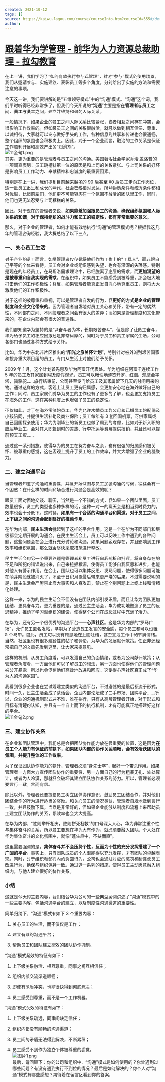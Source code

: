 ```yaml
---
created: 2021-10-12
tags: []
source: https://kaiwu.lagou.com/course/courseInfo.htm?courseId=555#/detail/pc?id=5364
author: 
---
```


# [跟着华为学管理 - 前华为人力资源总裁助理 - 拉勾教育](https://kaiwu.lagou.com/course/courseInfo.htm?courseId=555#/detail/pc?id=5364)


在上一讲，我们学习了“如何有效执行参与式管理”，针对“参与”模式的使用场景，我们从邀请参与、实施建议、表彰员工等多个角度，分别给出了实施的方法和需要注意的事项。

今天这一讲，我们要讲解的是“五维领导模式”中的“沟通”模式。“沟通”这个词，我们平时听得已经非常多了，但我们今天所说的“**沟通**”主要是指在**管理者与员工**之间、**员工与员工**之间，建立并维持和谐的人际关系。

一般情况下，如果企业的员工之间人际关系比较紧张，或者相互之间存在冲突，会很影响工作效率的。但如果员工之间的关系很融洽，就可以做到相互信任、尊重、以诚相待，大家就可以专心做好手头的工作，各种信息的共享和传递也会很通畅，整个组织的氛围也会积极向上。因此，对于一个企业而言，融洽的工作关系是保证工作顺利开展和高效产出的“润滑剂”。  
![11金句1.png](https://s0.lgstatic.com/i/image2/M01/03/D6/Cip5yF_jHRiARQYhAAVMfZRykhM619.png)  
其实，更为重要的是管理者与员工之间的沟通。美国著名社会学家乔治·盖洛普的一项调查表明：员工跳槽排第一位的原因是和上司的关系紧张。与上司关系的好坏是影响员工工作动力、奉献精神和忠诚度的最重要因素。

特别是在上一讲，我们提到目前越来越多的 90 后甚至 00 后员工走向工作岗位，这一批员工出生和成长的年代，社会已经相对发达，所以物质条件和经济条件都相对优越，比起前辈们，他们更不可能容忍在一个氛围不融洽的团队里工作，同时，他们也更无法忍受与上司糟糕的关系。

因此，对于现在的管理者来说，**如果能够加强跟员工的沟通，确保组织氛围和人际关系的和谐，对于保持组织的战斗力和员工的稳定性，都有非常重要的意义**。

那么，对于企业的管理者，如何才能有效地执行“沟通”的管理模式呢？根据我这几年的管理咨询经验，我大概总结了以下三点。

### 一、关心员工生活

对于企业的员工而言，如果管理者仅仅是将他们作为工作上的“工具人”，而非跟自己平等的个体来看待，员工会对企业或组织感到失望，也会有深深的失落感。特别是现在的年轻员工，在马斯洛需求理论中，已经脱离了底层的需求，而**更加渴望的是被尊重和自我实现的需求**。在组织中，如果员工不能感受到被尊重，那会极大地打击他们的工作积极性；相反，如果管理者能真正发自内心地尊重员工，则将大大激发他们的工作积极性。

对于这样的被尊重和重视，可以是管理者自发的行为，但**更好的方式是企业的管理制度和企业文化带来的**。因为管理者自发地对员工关心和关怀，带有一定的偶然性，不同部门之间、不同管理者之间会有很大的差异；而如果是管理制度和文化带来的，在企业内部会有很大的普遍性。

我们都知道华为坚持的是“以奋斗者为本，长期艰苦奋斗”，但是除了让员工奋斗，华为给予员工的相应回报也是非常优厚的，同时对于员工和员工家属的生活，公司各部门也通过各种方式给予关怀。

比如，华为中东北非片区推出的“**阳光之旅关怀计划**”，特别针对被外派到艰苦国家和投身重大项目组的员工，专门从生活上对他们给予关怀。

2009 年 1 月，这个计划首先惠及华为阿富汗代表处。华为组织在阿富汗连续工作 5 年的员工及其家属到埃及度假观光，员工可以畅快地游览开罗、红海，观摩金字塔，骑骆驼……旅行结束前，公司甚至专门给员工及其家属留下几天的时间用来购物。通过这样的方式，客观上让员工更有归属感，会更加安心地在海外做好自己的工作；同时，员工家属们对华为员工的工作也有了更多的了解，也会更加支持员工在海外的工作，这在某种程度上也增强了员工的稳定性。

不仅如此，对于在海外常驻的员工，华为允许未婚员工的父母和已婚员工的配偶及小孩陪同，并提供生活补助及商业保险；员工每年有 3 套回国机票，可供家属或自己回国探亲使用；华为为刚毕业的新员工也做了周到的考虑，比如对于新入职的应届毕业生，会对其入职报到时的差旅、行李托运等费用提供报销，并且还可以提前预支工资……

通过这一系列措施，使得华为的员工在努力奋斗之余，也有很强的归属感和被关怀、被尊重的感觉，这在客观上提升了员工的工作效率，并大大增强了企业的凝聚力。

### 二、建立沟通平台

当管理者知道了沟通的重要性，并且开始试图与员工加强沟通的时候，往往会有一个困惑：在什么样的时间和场合进行沟通会是高效的呢？

跟员工面对面地交谈、聊天，当然是一个不错的方式，但如果一个团队里面，员工数量很多，员工的类型也多种多样的话，这种一对一的聊天会是相当费时费力的，效率也会十分低下。这时候，**如果有一个合适的沟通平台和渠道，对于员工之间、上下级之间的沟通会起到很好的推动作用**。

在华为内部，**民主生活会**就起到了这样的平台作用。这是一个在华为不同部门和层级都会定期开展的沟通会。在民主生活会上，员工可以反映工作中遇到的各种问题，这些问题会在会上进行充分讨论和沟通，如果问题客观存在，并且影响到工作效率和组织氛围，那么就会尽快采取措施进行整改。

民主生活会的另一个重要议题是管理者和员工进行自我剖析和批评，将自身存在的不足和所犯的错误说出来，自己来挖掘根源，使得员工能够自我反思和进步，也能对他人有警示作用。在会上，团队也可以集体反思、发现问题，使得很多问题可能在萌芽阶段就被消灭了，不至于日积月累最后带来更严峻的后果。不过需要说明的是，民主生活会严厉禁止夸大事实和人身攻击，禁止在个别问题上上纲上线和情绪化处理。

这样一来，华为的民主生活会不但没有在团队内部引发矛盾，而且让华为团队更加团结、更具奋斗力。更为重要的是，通过民主生活会，华为成功地塑造了员工的反思精神，推动了学习型组织的建设，使得整个公司在成长过程中充满了活力。

在华为，还有另一个很优秀的沟通平台——**心声社区**。这是华为内部的“罗马广场”，允许员工匿名发帖，早期为了营造员工发言的安全感，每个员工都可以设置 5 个马甲。因此，员工可以没有顾忌地在上面吐槽，甚至宣泄工作中的不满情绪。当然，社区里也有很多建设性的帖子和评论，为华为的发展献计献策。任正非还经常把自己的文章先发到这里，让大家来提意见。

这样的机制，从员工角度看，可以发泄自己的负面情绪，或者为公司献计献策；从管理者角度看，一方面他们可以了解员工的想法，另一方面也使得他们的管理问题被公开暴露，所以也会促使他们高效地改进和回应。这使得心声社区真正成了“华为人的沟通家园”。

我看到很多企业也在尝试着建立类似的沟通平台，不过遗憾的是最后都流于形式，时间一久，民主生活会成了茶话会，企业内部论坛成了二手市场、团购平台……所以，企业的沟通机制形式并不难，难在执行，只有从高层管理者开始，对于形式和目标有清楚的认知，并且有一个自上而下的执行机制，才有可能真正地搭建好这样的平台。  
![11金句2.png](https://s0.lgstatic.com/i/image/M00/8B/F4/Ciqc1F_jHTiAeIHhAAWBTRUoHdQ013.png)

### 三、建立协作关系

在企业和团队管理中，我们总是会把团队协作能力放在很重要的位置，这是因为**在员工个人能力有保证的前提下，如果团队内部的协作关系顺畅，会有效活跃团队的氛围，并提升整体的工作效率**。

为了保证团队协作能力的提升，管理者必须“身先士卒”，起好一个带头作用。如果管理者一方面大力宣传团队协作的重要性，另一方面自己的行为粗暴无礼、处处算计，或者为人冷漠，那就只会破坏其建立团队协作关系的努力。所以，管理者必须要言行一致，言而有信。

除此以外，管理者还要提倡员工树立团体协作意识，鼓励员工团结合作，并对他们团结合作的行为进行适当的奖励。和关心员工的情况类似，管理者自发地做到言行一致，并且鼓励下属，当然是非常好的，但如果企业能够从制度和流程上来帮助员工建立团队协作的关系，那效率也会大大提高。

在华为内部，“胜则举杯相庆，败则拼死相救”的口号深入人心，华为非常注重个性与集体奋斗的关系，所以员工要想在华为大有作为，就必须要融入团队。个人处在华为集体奋斗的文化氛围中，就像“蓬生麻中，不扶而直”。

这里需要强调的是，**集体奋斗并不会压抑个性，反而为个性的充分发挥搭建了一个广阔的平台**。事实上，只有团队成员的个人潜能得以充分发挥，才有团队的卓越表现。同时，对于组织和部门内的负面行为，公司也会通过对应的惩罚机制促使员工改进行为，确保与组织保持一致。通过这一系列的措施，使得员工主动愿意融入组织内，与他人建立很好的协作关系。

### 小结

这就是今天的主要内容，我们结合华为公司的一些典型案例讲述了“沟通”模式中的一些主要内容，包括沟通平台的建立，以及制度性沟通渠道的重要性。

简单归纳下，“沟通”模式有如下 3 个重要内容：

1.  关心员工的生活，而不仅仅是工作；
    
2.  建立有效的沟通平台；
    
3.  帮助员工和团队建立高效的团队协作机制。
    

“沟通”模式起效的特征有如下：

1.  上下级关系融洽、相互尊重，同事之间互相信任；
    
2.  组织内部交流渠道顺畅；
    
3.  即使有矛盾冲突，也能很快得到彻底解决；
    
4.  员工感受到尊重，而不是一个工作机器。
    

“沟通”模式失效的特征有如下：

1.  上下级关系疏远，同事间缺乏信任；
    
2.  组织内部没有顺畅的沟通渠道；
    
3.  员工间的矛盾无法得到解决，不断累积；
    
4.  员工感受不到作为独立个体被尊重的感觉。  
    ![图片1.png](https://s0.lgstatic.com/i/image2/M01/03/D8/CgpVE1_jHOuAVIqRAAFRB0RJrXY899.png)  
    最后，请回顾下：你的公司和组织中，“沟通”模式是如何使用的？你曾遇到过哪些问题？有没有遇到执行不到位的情况？最后是如何解决的？你个人对“沟通”模式有哪些感想？期待着在留言区看到你的答案。
